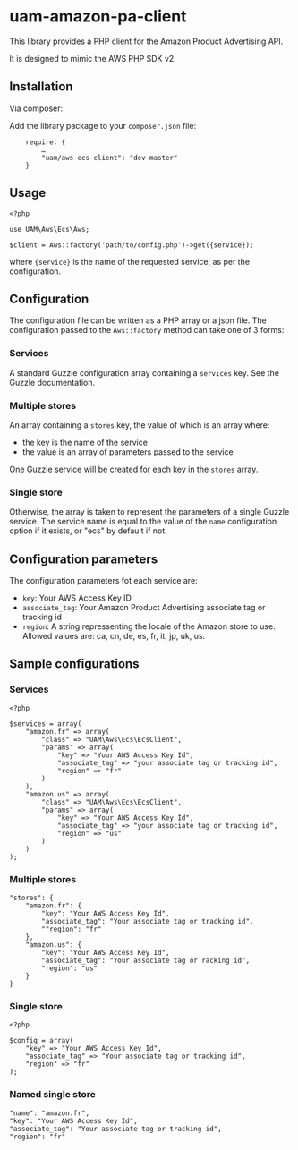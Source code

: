 uam-amazon-pa-client
====================

This library provides a PHP client for the Amazon Product Advertising API.

It is designed to mimic the AWS PHP SDK v2.

Installation
------------
Via composer:

Add the library package to your `composer.json` file:

```
	require: {
		…
		"uam/aws-ecs-client": "dev-master"
	}
```

Usage
-----

```
<?php

use UAM\Aws\Ecs\Aws;

$client = Aws::factory('path/to/config.php')->get({service});

```

where `{service}` is the name of the requested service, as per the configuration. 

Configuration
-------------

The configuration file can be written as a PHP array or a json file. The configuration passed to the `Aws::factory` method can take one of 3 forms:

### Services

A standard Guzzle configuration array containing a `services` key. See the Guzzle documentation.

### Multiple stores

An array containing a `stores` key, the value of which is an array where:

  * the key is the name of the service
  * the value is an array of parameters passed to the service
  
One Guzzle service will be created for each key in the `stores` array.

### Single store

Otherwise, the array is taken to represent the parameters of a single Guzzle service. The service name is equal to the value of the `name` configuration option if it exists, or "ecs" by default if not. 

Configuration parameters
------------------------

The configuration parameters fot each service are:

  * `key`: Your AWS Access Key ID
  * `associate_tag`: Your Amazon Product Advertising associate tag or tracking id
  * `region`: A string repressenting the locale of the Amazon store to use. Allowed values are: ca, cn, de, es, fr, it, jp, uk, us.
  
Sample configurations
---------------------
### Services

```
<?php

$services = array(
	"amazon.fr" => array(
		"class" => "UAM\Aws\Ecs\EcsClient",
		"params" => array(
			"key" => "Your AWS Access Key Id",
			"associate_tag" => "your associate tag or tracking id",
			"region" => "fr"
		)
	),
	"amazon.us" => array(
		"class" => "UAM\Aws\Ecs\EcsClient",
		"params" => array(
			"key" => "Your AWS Access Key Id",
			"associate_tag" => "your associate tag or tracking id",
			"region" => "us"
		)	
	)
);
```

### Multiple stores

```
"stores": {
	"amazon.fr": {
		"key": "Your AWS Access Key Id",
		"associate_tag": "Your associate tag or tracking id",
		""region": "fr"
	},
	"amazon.us": {
		"key": "Your AWS Access Key Id",
		"associate_tag": "Your associate tag or racking id",
		"region": "us"
	}
}
```

### Single store

```
<?php

$config = array(
	"key" => "Your AWS Access Key Id",
	"associate_tag" => "Your associate tag or tracking id",
	"region" => "fr"
);
```

### Named single store

```
"name": "amazon.fr",
"key": "Your AWS Access Key Id",
"associate_tag": "Your associate tag or tracking id",
"region": "fr"
```